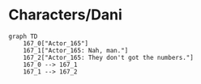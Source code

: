 # Characters/Dani


```mermaid
graph TD
    167_0["Actor_165"]
    167_1["Actor_165: Nah, man."]
    167_2["Actor_165: They don't got the numbers."]
    167_0 --> 167_1
    167_1 --> 167_2
```